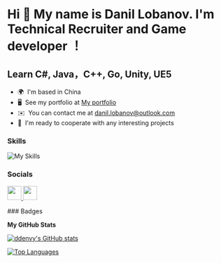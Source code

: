 Hi 👋 My name is Danil Lobanov. I'm Technical Recruiter and Game developer ！
==============================



Learn C#, Java，C++, Go, Unity, UE5
--------------

*   🌍  I'm based in China
*   🖥️  See my portfolio at [My portfolio](https://ddenvy.github.io/)
*   ✉️  You can contact me at [danil.lobanov@outlook.com](mailto:danil.lobanov@outlook.com)
*   🤝  I'm ready to cooperate with any interesting projects
  ### Skills 
![My Skills](https://skillicons.dev/icons?i=cs,unity,unreal,)
### Socials
<p align="left"> <a href="https://www.github.com/ddenvy" target="_blank" rel="noreferrer"> <picture> <source media="(prefers-color-scheme: dark)" srcset="https://raw.githubusercontent.com/danielcranney/readme-generator/main/public/icons/socials/github-dark.svg" /> <source media="(prefers-color-scheme: light)" srcset="https://raw.githubusercontent.com/danielcranney/readme-generator/main/public/icons/socials/github.svg" /> <img src="https://raw.githubusercontent.com/danielcranney/readme-generator/main/public/icons/socials/github.svg" width="32" height="32" /> </picture> </a> <a href="https://www.linkedin.com/in/danillobanov" target="_blank" rel="noreferrer"> <picture> <source media="(prefers-color-scheme: dark)" srcset="https://raw.githubusercontent.com/danielcranney/readme-generator/main/public/icons/socials/linkedin-dark.svg" /> <source media="(prefers-color-scheme: light)" srcset="https://raw.githubusercontent.com/danielcranney/readme-generator/main/public/icons/socials/linkedin.svg" /> <img src="https://raw.githubusercontent.com/danielcranney/readme-generator/main/public/icons/socials/linkedin.svg" width="32" height="32" /> </picture> </a></p>
### Badges

<b>My GitHub Stats</b>

<a href="http://www.github.com/ddenvy"><img src="https://github-readme-stats.vercel.app/api?username=ddenvy&show_icons=true&hide=&count_private=true&title_color=0891b2&text_color=ffffff&icon_color=0891b2&bg_color=1c1917&hide_border=true&show_icons=true" alt="ddenvy's GitHub stats" /></a>

<a href="https://github.com/ddenvy" align="left"><img src="https://github-readme-stats.vercel.app/api/top-langs/?username=ddenvy&langs_count=10&title_color=0891b2&text_color=ffffff&icon_color=0891b2&bg_color=1c1917&hide_border=true&locale=en&custom_title=Top%20%Languages" alt="Top Languages" /></a>
